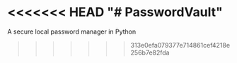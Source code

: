 <<<<<<< HEAD
"# PasswordVault" 
=======
A secure local password manager in Python
>>>>>>> 313e0efa079377e714861cef4218e256b7e82fda
